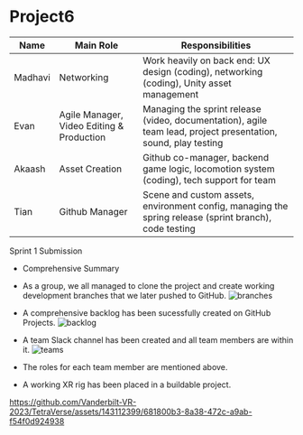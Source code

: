 # Project6


Name | Main Role | Responsibilities 
--- | --- | ---
Madhavi | Networking | Work heavily on back end: UX design (coding), networking (coding), Unity asset management
Evan | Agile Manager, Video Editing & Production | Managing the sprint release (video, documentation), agile team lead, project presentation, sound, play testing
Akaash | Asset Creation | Github co-manager, backend game logic, locomotion system (coding), tech support for team
Tian | Github Manager | Scene and custom assets, environment config, managing the spring release (sprint branch), code testing

Sprint 1 Submission

- Comprehensive Summary

- As a group, we all managed to clone the project and create working development branches that we later pushed to GitHub.
![branches](https://github.com/Vanderbilt-VR-2023/TetraVerse/assets/143112399/1ec03083-9368-4a51-846f-6a789b520884)

- A comprehensive backlog has been sucessfully created on GitHub Projects.
![backlog](https://github.com/Vanderbilt-VR-2023/TetraVerse/assets/143112399/d84fc16c-8eab-4127-aab2-4ec38b7b962d)

- A team Slack channel has been created and all team members are within it.
![teams](https://github.com/Vanderbilt-VR-2023/TetraVerse/assets/143112399/4167cb39-58e1-4e45-83af-7179f1d524fe)

- The roles for each team member are mentioned above.

- A working XR rig has been placed in a buildable project.

https://github.com/Vanderbilt-VR-2023/TetraVerse/assets/143112399/681800b3-8a38-472c-a9ab-f54f0d924938
